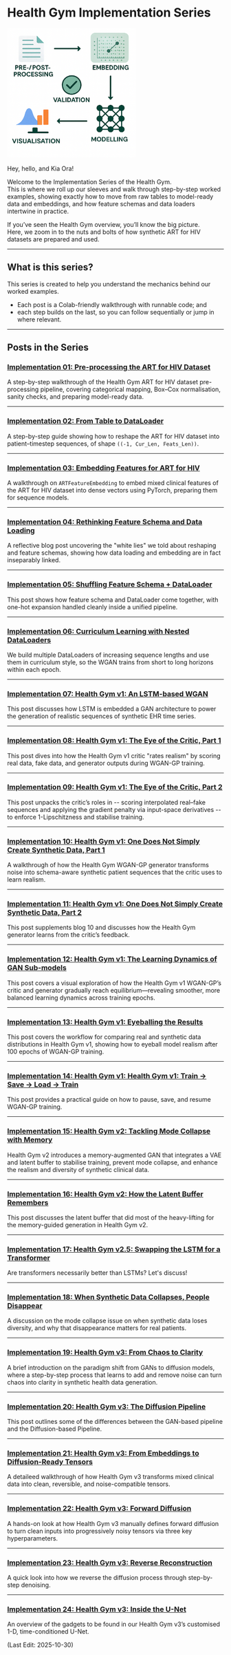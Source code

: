 # Health Gym Implementation Series

<img src="Supporting_Images/ZFig016_ImplementationSeries.png" alt="Health + Data Illustration" width="300"/>

Hey, hello, and Kia Ora!

Welcome to the Implementation Series of the Health Gym.  
This is where we roll up our sleeves and walk through step-by-step worked examples, showing exactly how to move from raw tables to model-ready data and embeddings, and how feature schemas and data loaders intertwine in practice.

If you’ve seen the Health Gym overview, you’ll know the big picture.  
Here, we zoom in to the nuts and bolts of how synthetic ART for HIV datasets are prepared and used.

---

## What is this series?

This series is created to help you understand the mechanics behind our worked examples.
* Each post is a Colab-friendly walkthrough with runnable code; and
* each step builds on the last, so you can follow sequentially or jump in where relevant.

---

## Posts in the Series

### [Implementation 01: Pre-processing the ART for HIV Dataset](https://github.com/NicKuo-ResearchStuff/Health_Gym_AI/tree/main/Blogs/Blogs_Z_Implementation/Implementation01)

A step-by-step walkthrough of the Health Gym ART for HIV dataset pre-processing pipeline, covering categorical mapping, Box–Cox normalisation, sanity checks, and preparing model-ready data.

---

### [Implementation 02: From Table to DataLoader](https://github.com/NicKuo-ResearchStuff/Health_Gym_AI/tree/main/Blogs/Blogs_Z_Implementation/Implementation02)

A step-by-step guide showing how to reshape the ART for HIV dataset into patient–timestep sequences, of shape `((-1, Cur_Len, Feats_Len))`.

---

### [Implementation 03: Embedding Features for ART for HIV](https://github.com/NicKuo-ResearchStuff/Health_Gym_AI/tree/main/Blogs/Blogs_Z_Implementation/Implementation03)

A walkthrough on `ARTFeatureEmbedding` to embed mixed clinical features of the ART for HIV dataset into dense vectors using PyTorch, preparing them for sequence models.

---

### [Implementation 04: Rethinking Feature Schema and Data Loading](https://github.com/NicKuo-ResearchStuff/Health_Gym_AI/tree/main/Blogs/Blogs_Z_Implementation/Implementation04)

A reflective blog post uncovering the "white lies" we told about reshaping and feature schemas, showing how data loading and embedding are in fact inseparably linked.

---

### [Implementation 05: Shuffling Feature Schema + DataLoader](https://github.com/NicKuo-ResearchStuff/Health_Gym_AI/tree/main/Blogs/Blogs_Z_Implementation/Implementation05)

This post shows how feature schema and DataLoader come together, with one-hot expansion handled cleanly inside a unified pipeline.

---

### [Implementation 06: Curriculum Learning with Nested DataLoaders](https://github.com/NicKuo-ResearchStuff/Health_Gym_AI/tree/main/Blogs/Blogs_Z_Implementation/Implementation06)

We build multiple DataLoaders of increasing sequence lengths and use them in curriculum style, so the WGAN trains from short to long horizons within each epoch.

---

### [Implementation 07: Health Gym v1: An LSTM-based WGAN](https://github.com/NicKuo-ResearchStuff/Health_Gym_AI/tree/main/Blogs/Blogs_Z_Implementation/Implementation07)

This post discusses how LSTM is embedded a GAN architecture to power the generation of realistic sequences of synthetic EHR time series.

---

### [Implementation 08: Health Gym v1: The Eye of the Critic, Part 1](https://github.com/NicKuo-ResearchStuff/Health_Gym_AI/tree/main/Blogs/Blogs_Z_Implementation/Implementation08)

This post dives into how the Health Gym v1 critic "rates realism" by scoring real data, fake data, and generator outputs during WGAN-GP training.

---

### [Implementation 09: Health Gym v1: The Eye of the Critic, Part 2](https://github.com/NicKuo-ResearchStuff/Health_Gym_AI/tree/main/Blogs/Blogs_Z_Implementation/Implementation09)

This post unpacks the critic’s roles in -- scoring interpolated real–fake sequences and applying the gradient penalty via input-space derivatives -- to enforce 1-Lipschitzness and stabilise training.

---

### [Implementation 10: Health Gym v1: One Does Not Simply Create Synthetic Data, Part 1](https://github.com/NicKuo-ResearchStuff/Health_Gym_AI/tree/main/Blogs/Blogs_Z_Implementation/Implementation10)

A walkthrough of how the Health Gym WGAN-GP generator transforms noise into schema-aware synthetic patient sequences that the critic uses to learn realism.

---

### [Implementation 11: Health Gym v1: One Does Not Simply Create Synthetic Data, Part 2](https://github.com/NicKuo-ResearchStuff/Health_Gym_AI/tree/main/Blogs/Blogs_Z_Implementation/Implementation11)

This post supplements blog 10 and discusses how the Health Gym generator learns from the critic’s feedback.

---

### [Implementation 12: Health Gym v1: The Learning Dynamics of GAN Sub-models](https://github.com/NicKuo-ResearchStuff/Health_Gym_AI/tree/main/Blogs/Blogs_Z_Implementation/Implementation12)

This post covers a visual exploration of how the Health Gym v1 WGAN-GP’s critic and generator gradually reach equilibrium—revealing smoother, more balanced learning dynamics across training epochs.

---

### [Implementation 13: Health Gym v1: Eyeballing the Results](https://github.com/NicKuo-ResearchStuff/Health_Gym_AI/tree/main/Blogs/Blogs_Z_Implementation/Implementation13)

This post covers the workflow for comparing real and synthetic data distributions in Health Gym v1, showing how to eyeball model realism after 100 epochs of WGAN-GP training.

---

### [Implementation 14: Health Gym v1: Health Gym v1: Train -> Save -> Load -> Train](https://github.com/NicKuo-ResearchStuff/Health_Gym_AI/tree/main/Blogs/Blogs_Z_Implementation/Implementation14)

This post provides a practical guide on how to pause, save, and resume WGAN-GP training.

---

### [Implementation 15: Health Gym v2: Tackling Mode Collapse with Memory](https://github.com/NicKuo-ResearchStuff/Health_Gym_AI/tree/main/Blogs/Blogs_Z_Implementation/Implementation15)

Health Gym v2 introduces a memory-augmented GAN that integrates a VAE and latent buffer to stabilise training, prevent mode collapse, and enhance the realism and diversity of synthetic clinical data.

---

### [Implementation 16: Health Gym v2: How the Latent Buffer Remembers](https://github.com/NicKuo-ResearchStuff/Health_Gym_AI/tree/main/Blogs/Blogs_Z_Implementation/Implementation16)

This post discusses the latent buffer that did most of the heavy-lifting for the memory-guided generation in Health Gym v2.

---

### [Implementation 17: Health Gym v2.5: Swapping the LSTM for a Transformer](https://github.com/NicKuo-ResearchStuff/Health_Gym_AI/tree/main/Blogs/Blogs_Z_Implementation/Implementation17)

Are transformers necessarily better than LSTMs? Let's discuss!

---

### [Implementation 18: When Synthetic Data Collapses, People Disappear](https://github.com/NicKuo-ResearchStuff/Health_Gym_AI/tree/main/Blogs/Blogs_Z_Implementation/Implementation18)

A discussion on the mode collapse issue on when synthetic data loses diversity, and why that disappearance matters for real patients.

---

### [Implementation 19: Health Gym v3: From Chaos to Clarity](https://github.com/NicKuo-ResearchStuff/Health_Gym_AI/tree/main/Blogs/Blogs_Z_Implementation/Implementation19)

A brief introduction on the paradigm shift from GANs to diffusion models, where a step-by-step process that learns to add and remove noise can turn chaos into clarity in synthetic health data generation.

---

### [Implementation 20: Health Gym v3: The Diffusion Pipeline](https://github.com/NicKuo-ResearchStuff/Health_Gym_AI/tree/main/Blogs/Blogs_Z_Implementation/Implementation20)

This post outlines some of the differences between the GAN-based pipeline and the Diffusion-based Pipeline.

---

### [Implementation 21: Health Gym v3: From Embeddings to Diffusion-Ready Tensors](https://github.com/NicKuo-ResearchStuff/Health_Gym_AI/tree/main/Blogs/Blogs_Z_Implementation/Implementation21)

A detaileed walkthrough of how Health Gym v3 transforms mixed clinical data into clean, reversible, and noise-compatible tensors.

---

### [Implementation 22: Health Gym v3: Forward Diffusion](https://github.com/NicKuo-ResearchStuff/Health_Gym_AI/tree/main/Blogs/Blogs_Z_Implementation/Implementation22)

A hands-on look at how Health Gym v3 manually defines forward diffusion to turn clean inputs into progressively noisy tensors via three key hyperparameters.

---

### [Implementation 23: Health Gym v3: Reverse Reconstruction](https://github.com/NicKuo-ResearchStuff/Health_Gym_AI/tree/main/Blogs/Blogs_Z_Implementation/Implementation23)

A quick look into how we reverse the diffusion process through step-by-step denoising.

---

### [Implementation 24: Health Gym v3: Inside the U-Net](https://github.com/NicKuo-ResearchStuff/Health_Gym_AI/tree/main/Blogs/Blogs_Z_Implementation/Implementation24)

An overview of the gadgets to be found in our Health Gym v3’s customised 1-D, time-conditioned U-Net.

(Last Edit: 2025-10-30)

